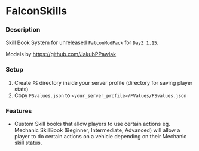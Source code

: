 # FalconSkills

### Description
Skill Book System for unreleased `FalconModPack` for `DayZ 1.15`.

Models by https://github.com/JakubPPawlak

### Setup
1. Create `FS` directory inside your server profile (directory for saving player stats)
2. Copy `FSvalues.json` to `<your_server_profile>/FValues/FSvalues.json`

### Features
- Custom Skill books that allow players to use certain actions eg. Mechanic SkillBook (Beginner, Intermediate, Advanced) will allow a player to do certain actions on a vehicle depending on their Mechanic skill status.
